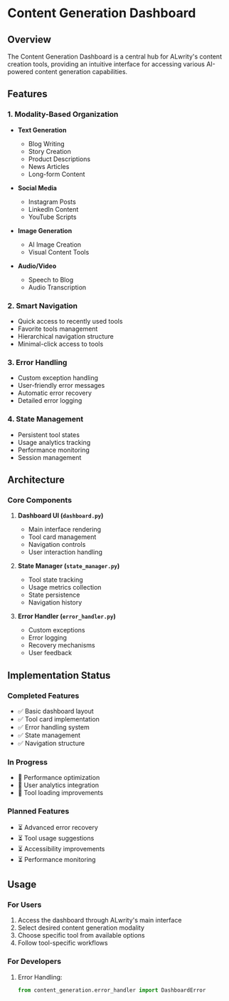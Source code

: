 # Content Generation Dashboard

## Overview
The Content Generation Dashboard is a central hub for ALwrity's content creation tools, providing an intuitive interface for accessing various AI-powered content generation capabilities.

## Features

### 1. Modality-Based Organization
- **Text Generation**
  - Blog Writing
  - Story Creation
  - Product Descriptions
  - News Articles
  - Long-form Content

- **Social Media**
  - Instagram Posts
  - LinkedIn Content
  - YouTube Scripts

- **Image Generation**
  - AI Image Creation
  - Visual Content Tools

- **Audio/Video**
  - Speech to Blog
  - Audio Transcription

### 2. Smart Navigation
- Quick access to recently used tools
- Favorite tools management
- Hierarchical navigation structure
- Minimal-click access to tools

### 3. Error Handling
- Custom exception handling
- User-friendly error messages
- Automatic error recovery
- Detailed error logging

### 4. State Management
- Persistent tool states
- Usage analytics tracking
- Performance monitoring
- Session management

## Architecture

### Core Components
1. **Dashboard UI (`dashboard.py`)**
   - Main interface rendering
   - Tool card management
   - Navigation controls
   - User interaction handling

2. **State Manager (`state_manager.py`)**
   - Tool state tracking
   - Usage metrics collection
   - State persistence
   - Navigation history

3. **Error Handler (`error_handler.py`)**
   - Custom exceptions
   - Error logging
   - Recovery mechanisms
   - User feedback

## Implementation Status

### Completed Features
- ✅ Basic dashboard layout
- ✅ Tool card implementation
- ✅ Error handling system
- ✅ State management
- ✅ Navigation structure

### In Progress
- 🔄 Performance optimization
- 🔄 User analytics integration
- 🔄 Tool loading improvements

### Planned Features
- ⏳ Advanced error recovery
- ⏳ Tool usage suggestions
- ⏳ Accessibility improvements
- ⏳ Performance monitoring

## Usage

### For Users
1. Access the dashboard through ALwrity's main interface
2. Select desired content generation modality
3. Choose specific tool from available options
4. Follow tool-specific workflows

### For Developers
1. Error Handling:
   ```python
   from content_generation.error_handler import DashboardError